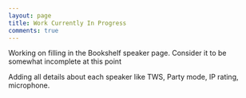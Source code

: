 ```yaml
---
layout: page
title: Work Currently In Progress
comments: true
---
```


Working on filling in the Bookshelf speaker page. Consider it to be somewhat incomplete at this point

Adding all details about each speaker like TWS, Party mode, IP rating, microphone.
